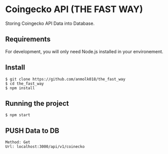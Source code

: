 # Coingecko API (THE FAST WAY)

Storing Coingecko API Data into Database.

## Requirements

For development, you will only need Node.js installed in your environement.

## Install

    $ git clone https://github.com/anmolk018/the_fast_way
    $ cd the_fast_way
    $ npm install

## Running the project

    $ npm start

## PUSH Data to DB
    Method: Get
    Url: localhost:3000/api/v1/coinecko
